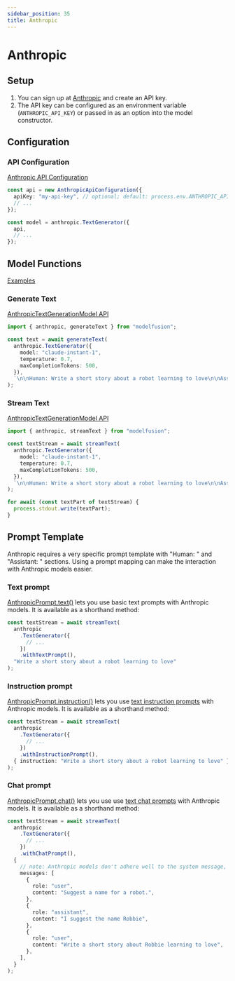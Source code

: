 ```yaml
---
sidebar_position: 35
title: Anthropic
---
```


# Anthropic

## Setup

1. You can sign up at [Anthropic](https://www.anthropic.com/) and create an API key.
1. The API key can be configured as an environment variable (`ANTHROPIC_API_KEY`) or passed in as an option into the model constructor.

## Configuration

### API Configuration

[Anthropic API Configuration](/api/classes/AnthropicApiConfiguration)

```ts
const api = new AnthropicApiConfiguration({
  apiKey: "my-api-key", // optional; default: process.env.ANTHROPIC_API_KEY
  // ...
});

const model = anthropic.TextGenerator({
  api,
  // ...
});
```

## Model Functions

[Examples](https://github.com/lgrammel/modelfusion/tree/main/examples/basic/src/model-provider/anthropic)

### Generate Text

[AnthropicTextGenerationModel API](/api/classes/AnthropicTextGenerationModel)

```ts
import { anthropic, generateText } from "modelfusion";

const text = await generateText(
  anthropic.TextGenerator({
    model: "claude-instant-1",
    temperature: 0.7,
    maxCompletionTokens: 500,
  }),
  `\n\nHuman: Write a short story about a robot learning to love\n\nAssistant: `
);
```

### Stream Text

[AnthropicTextGenerationModel API](/api/classes/AnthropicTextGenerationModel)

```ts
import { anthropic, streamText } from "modelfusion";

const textStream = await streamText(
  anthropic.TextGenerator({
    model: "claude-instant-1",
    temperature: 0.7,
    maxCompletionTokens: 500,
  }),
  `\n\nHuman: Write a short story about a robot learning to love\n\nAssistant: `
);

for await (const textPart of textStream) {
  process.stdout.write(textPart);
}
```

## Prompt Template

Anthropic requires a very specific prompt template with "Human: " and "Assistant: " sections.
Using a prompt mapping can make the interaction with Anthropic models easier.

### Text prompt

[AnthropicPrompt.text()](/api/namespaces/AnthropicPrompt) lets you use basic text prompts with Anthropic models. It is available as a shorthand method:

```ts
const textStream = await streamText(
  anthropic
    .TextGenerator({
      // ...
    })
    .withTextPrompt(),
  "Write a short story about a robot learning to love"
);
```

### Instruction prompt

[AnthropicPrompt.instruction()](/api/namespaces/AnthropicPrompt) lets you use [text instruction prompts](/api/interfaces/TextInstructionPrompt) with Anthropic models. It is available as a shorthand method:

```ts
const textStream = await streamText(
  anthropic
    .TextGenerator({
      // ...
    })
    .withInstructionPrompt(),
  { instruction: "Write a short story about a robot learning to love" }
);
```

### Chat prompt

[AnthropicPrompt.chat()](/api/namespaces/AnthropicPrompt) lets you use use [text chat prompts](/api/interfaces/TextChatPrompt) with Anthropic models. It is available as a shorthand method:

```ts
const textStream = await streamText(
  anthropic
    .TextGenerator({
      // ...
    })
    .withChatPrompt(),
  {
    // note: Anthropic models don't adhere well to the system message, we leave it out
    messages: [
      {
        role: "user",
        content: "Suggest a name for a robot.",
      },
      {
        role: "assistant",
        content: "I suggest the name Robbie",
      },
      {
        role: "user",
        content: "Write a short story about Robbie learning to love",
      },
    ],
  }
);
```
